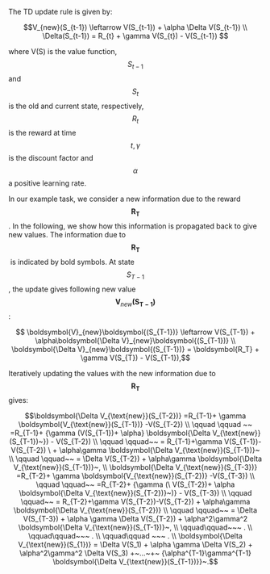 The TD update rule is given by:

$$V_{new}(S_{t-1}) \leftarrow V(S_{t-1}) + \alpha \Delta V(S_{t-1}) \\
 \Delta(S_{t-1}) = R_{t} + \gamma V(S_{t}) - V(S_{t-1}) $$  

where V(S) is the value function, $$S_{t-1}$$ and $$S_{t}$$ is the old and current state, respectively, $$R_{t}$$ is the reward at time $$t, \gamma$$ is the discount factor and $$\alpha$$ a positive learning rate.

In our example task, we consider a new information due to the reward $$\boldsymbol{R_T}$$. I​n the following, we show how this information is propagated back to give new values. The information due to $$\boldsymbol{R_T}$$ is indicated by bold symbols. At state $$S_{T-1}$$, the update gives following new value $$\boldsymbol{V}_{new}\boldsymbol{(S_{T-1})}$$:  

$$ \boldsymbol{V}_{new}\boldsymbol{(S_{T-1})} \leftarrow V(S_{T-1}) + \alpha\boldsymbol{\Delta V}_{new}\boldsymbol{(S_{T-1})} \\
\boldsymbol{\Delta V}_{new}\boldsymbol{(S_{T-1})} = \boldsymbol{R_T} + \gamma V(S_{T}) - V(S_{T-1}),$$  

Iteratively updating the values with the new information due to $$\boldsymbol{R_T}$$ gives:  

$$\boldsymbol{\Delta V_{\text{new}}(S_{T-2})} =R_{T-1}+ \gamma \boldsymbol{V_{\text{new}}(S_{T-1})} -V(S_{T-2}) \\
\qquad \qquad ~~ =R_{T-1}+ {\gamma (V(S_{T-1})+ \alpha} \boldsymbol{\Delta V_{\text{new}}(S_{T-1})~}) - V(S_{T-2}) \\
\qquad \qquad~~ = R_{T-1}+\gamma V(S_{T-1})-V(S_{T-2}) \ + \alpha\gamma \boldsymbol{\Delta V_{\text{new}}(S_{T-1})}~ \\
\qquad \qquad~~ = \Delta V(S_{T-2}) + \alpha\gamma \boldsymbol{\Delta V_{\text{new}}(S_{T-1})}~, \\
\boldsymbol{\Delta V_{\text{new}}(S_{T-3})} =R_{T-2}+ \gamma \boldsymbol{V_{\text{new}}(S_{T-2})} -V(S_{T-3}) \\
\qquad \qquad~~ =R_{T-2}+ {\gamma (\ V(S_{T-2})+ \alpha \boldsymbol{\Delta V_{\text{new}}(S_{T-2})}~)} - V(S_{T-3}) \\
\qquad \qquad~~ = R_{T-2}+\gamma V(S_{T-2})-V(S_{T-2}) + \alpha\gamma \boldsymbol{\Delta V_{\text{new}}(S_{T-2})} \\
\qquad \qquad~~ = \Delta V(S_{T-3}) + \alpha \gamma \Delta V(S_{T-2}) + \alpha^2\gamma^2 \boldsymbol{\Delta V_{\text{new}}(S_{T-1})}~, \\
\qquad\qquad~~~ . \\
\qquad\qquad~~~ . \\
\qquad\qquad ~~~ . \\
\boldsymbol{\Delta V_{\text{new}}(S_{1})} = \Delta V(S_1) + \alpha \gamma \Delta V(S_2) + \alpha^2\gamma^2 \Delta V(S_3) +~...~+~ {\alpha^{T-1}\gamma^{T-1} \boldsymbol{\Delta V_{\text{new}}(S_{T-1})}}~.$$  